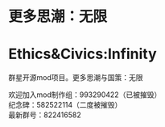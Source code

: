 # 更多思潮：无限
# Ethics&Civics:Infinity
群星开源mod项目。更多思潮与国策：无限

欢迎加入mod制作组：993290422（已被摧毁）  
纪念碑：582522114（二度被摧毁）  
最新群号：822416582

